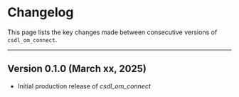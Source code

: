 # Changelog

This page lists the key changes made between consecutive versions of `csdl_om_connect`.

***********************************
## Version 0.1.0 (March xx, 2025)

- Initial production release of *csdl_om_connect*